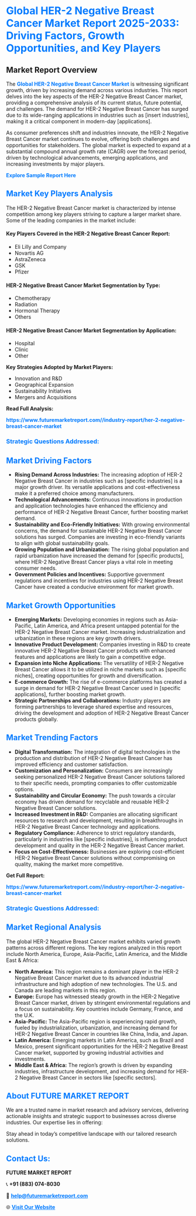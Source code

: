 <h1 style="color: #007BFF;">Global HER-2 Negative Breast Cancer Market Report 2025-2033: Driving Factors, Growth Opportunities, and Key Players</h1>

<section id="overview">
<h2>Market Report Overview</h2>
<p>The <a href="https://www.futuremarketreport.com//industry-report/her-2-negative-breast-cancer-market" style="color: #007BFF; text-decoration: none;"><strong>Global HER-2 Negative Breast Cancer Market</strong></a> is witnessing significant growth, driven by increasing demand across various industries. This report delves into the key aspects of the HER-2 Negative Breast Cancer market, providing a comprehensive analysis of its current status, future potential, and challenges. The demand for HER-2 Negative Breast Cancer has surged due to its wide-ranging applications in industries such as [insert industries], making it a critical component in modern-day [applications].</p>
<p>As consumer preferences shift and industries innovate, the HER-2 Negative Breast Cancer market continues to evolve, offering both challenges and opportunities for stakeholders. The global market is expected to expand at a substantial compound annual growth rate (CAGR) over the forecast period, driven by technological advancements, emerging applications, and increasing investments by major players.</p>
</section>

<section id="overview">
<p><a href="https://www.futuremarketreport.com//request-sample/reportId=79701" style="color: #007BFF; text-decoration: none;"><strong>Explore Sample Report Here</strong></a></p>
</section>

<section id="key-players">
<h2 style="color: #007BFF;">Market Key Players Analysis</h2>
<p>The HER-2 Negative Breast Cancer market is characterized by intense competition among key players striving to capture a larger market share. Some of the leading companies in the market include:</p>
<h4>Key Players Covered in the HER-2 Negative Breast Cancer Report:</h4>
<ul><li>Eli Lilly and Company</li><li>Novartis AG</li><li>AstraZeneca</li><li>GSK</li><li>Pfizer</li></ul>
<h4>HER-2 Negative Breast Cancer Market Segmentation by Type:</h4>
<ul><li>Chemotherapy</li><li>Radiation</li><li>Hormonal Therapy</li><li>Others</li></ul>

<h4>HER-2 Negative Breast Cancer Market Segmentation by Application:</h4>
<ul><li>Hospital</li><li>Clinic</li><li>Other</li></ul>
<p><strong>Key Strategies Adopted by Market Players:</strong></p>
<ul>
<li>Innovation and R&D</li>
<li>Geographical Expansion</li>
<li>Sustainability Initiatives</li>
<li>Mergers and Acquisitions</li>
</ul>
</section>

<section>
<p><strong>Read Full Analysis: </strong></p><a href="https://www.futuremarketreport.com//industry-report/her-2-negative-breast-cancer-market" style="color: #007BFF; text-decoration: none;"><strong>https://www.futuremarketreport.com//industry-report/her-2-negative-breast-cancer-market</strong></a>
<h3 style="color: #007BFF;">Strategic Questions Addressed:</h3>
</section>

<section id="driving-factors">
<h2 style="color: #007BFF;">Market Driving Factors</h2>
<ul>
<li><strong>Rising Demand Across Industries:</strong> The increasing adoption of HER-2 Negative Breast Cancer in industries such as [specific industries] is a major growth driver. Its versatile applications and cost-effectiveness make it a preferred choice among manufacturers.</li>
<li><strong>Technological Advancements:</strong> Continuous innovations in production and application technologies have enhanced the efficiency and performance of HER-2 Negative Breast Cancer, further boosting market demand.</li>
<li><strong>Sustainability and Eco-Friendly Initiatives:</strong> With growing environmental concerns, the demand for sustainable HER-2 Negative Breast Cancer solutions has surged. Companies are investing in eco-friendly variants to align with global sustainability goals.</li>
<li><strong>Growing Population and Urbanization:</strong> The rising global population and rapid urbanization have increased the demand for [specific products], where HER-2 Negative Breast Cancer plays a vital role in meeting consumer needs.</li>
<li><strong>Government Policies and Incentives:</strong> Supportive government regulations and incentives for industries using HER-2 Negative Breast Cancer have created a conducive environment for market growth.</li>
</ul>
</section>

<section id="growth-opportunities">
<h2 style="color: #007BFF;">Market Growth Opportunities</h2>
<ul>
<li><strong>Emerging Markets:</strong> Developing economies in regions such as Asia-Pacific, Latin America, and Africa present untapped potential for the HER-2 Negative Breast Cancer market. Increasing industrialization and urbanization in these regions are key growth drivers.</li>
<li><strong>Innovative Product Development:</strong> Companies investing in R&D to create innovative HER-2 Negative Breast Cancer products with enhanced features and applications are likely to gain a competitive edge.</li>
<li><strong>Expansion into Niche Applications:</strong> The versatility of HER-2 Negative Breast Cancer allows it to be utilized in niche markets such as [specific niches], creating opportunities for growth and diversification.</li>
<li><strong>E-commerce Growth:</strong> The rise of e-commerce platforms has created a surge in demand for HER-2 Negative Breast Cancer used in [specific applications], further boosting market growth.</li>
<li><strong>Strategic Partnerships and Collaborations:</strong> Industry players are forming partnerships to leverage shared expertise and resources, driving the development and adoption of HER-2 Negative Breast Cancer products globally.</li>
</ul>
</section>

<section id="trending-factors">
<h2 style="color: #007BFF;">Market Trending Factors</h2>
<ul>
<li><strong>Digital Transformation:</strong> The integration of digital technologies in the production and distribution of HER-2 Negative Breast Cancer has improved efficiency and customer satisfaction.</li>
<li><strong>Customization and Personalization:</strong> Consumers are increasingly seeking personalized HER-2 Negative Breast Cancer solutions tailored to their specific needs, prompting companies to offer customizable options.</li>
<li><strong>Sustainability and Circular Economy:</strong> The push towards a circular economy has driven demand for recyclable and reusable HER-2 Negative Breast Cancer solutions.</li>
<li><strong>Increased Investment in R&D:</strong> Companies are allocating significant resources to research and development, resulting in breakthroughs in HER-2 Negative Breast Cancer technology and applications.</li>
<li><strong>Regulatory Compliance:</strong> Adherence to strict regulatory standards, particularly in industries like [specific industries], is influencing product development and quality in the HER-2 Negative Breast Cancer market.</li>
<li><strong>Focus on Cost-Effectiveness:</strong> Businesses are exploring cost-efficient HER-2 Negative Breast Cancer solutions without compromising on quality, making the market more competitive.</li>
</ul>
</section>

<section>
<p><strong>Get Full Report: </strong></p><a href="https://www.futuremarketreport.com//industry-report/her-2-negative-breast-cancer-market" style="color: #007BFF; text-decoration: none;"><strong>https://www.futuremarketreport.com//industry-report/her-2-negative-breast-cancer-market</strong></a>
<h3 style="color: #007BFF;">Strategic Questions Addressed:</h3>
</section>


<section id="regional-analysis">
<h2 style="color: #007BFF;">Market Regional Analysis</h2>
<p>The global HER-2 Negative Breast Cancer market exhibits varied growth patterns across different regions. The key regions analyzed in this report include North America, Europe, Asia-Pacific, Latin America, and the Middle East & Africa:</p>
<ul>
<li><strong>North America:</strong> This region remains a dominant player in the HER-2 Negative Breast Cancer market due to its advanced industrial infrastructure and high adoption of new technologies. The U.S. and Canada are leading markets in this region.</li>
<li><strong>Europe:</strong> Europe has witnessed steady growth in the HER-2 Negative Breast Cancer market, driven by stringent environmental regulations and a focus on sustainability. Key countries include Germany, France, and the U.K.</li>
<li><strong>Asia-Pacific:</strong> The Asia-Pacific region is experiencing rapid growth, fueled by industrialization, urbanization, and increasing demand for HER-2 Negative Breast Cancer in countries like China, India, and Japan.</li>
<li><strong>Latin America:</strong> Emerging markets in Latin America, such as Brazil and Mexico, present significant opportunities for the HER-2 Negative Breast Cancer market, supported by growing industrial activities and investments.</li>
<li><strong>Middle East & Africa:</strong> The region’s growth is driven by expanding industries, infrastructure development, and increasing demand for HER-2 Negative Breast Cancer in sectors like [specific sectors].</li>
</ul>
</section>

<footer>
<h2 style="color: #007BFF;">About FUTURE MARKET REPORT</h2>
<p>We are a trusted name in market research and advisory services, delivering actionable insights and strategic support to businesses across diverse industries. Our expertise lies in offering:</p>

<p>Stay ahead in today’s competitive landscape with our tailored research solutions.</p>

<h2 style="color: #007BFF;">Contact Us:</h2>
<p><strong>FUTURE MARKET REPORT</strong></p>
<p>📞 <strong>+91 (883) 074-8030</strong></p>
<p>📧 <strong><a href="mailto:help@futuremarketreport.com" style="color: #007BFF;">help@futuremarketreport.com</a></strong></p>
<p>🌐 <strong><a href="https://www.futuremarketreport.com/" style="color: #007BFF;">Visit Our Website</a></strong></p>
</footer>